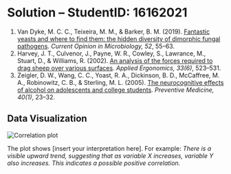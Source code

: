 # Solution – StudentID: 16162021

1. Van Dyke, M. C. C., Teixeira, M. M., & Barker, B. M. (2019). [Fantastic yeasts and where to find them: the hidden diversity of dimorphic fungal pathogens](https://www.sciencedirect.com/science/article/pii/S136952741930013X). *Current Opinion in Microbiology, 52*, 55–63.  
2. Harvey, J. T., Culvenor, J., Payne, W. R., Cowley, S., Lawrance, M., Stuart, D., & Williams, R. (2002). [An analysis of the forces required to drag sheep over various surfaces](https://www.sciencedirect.com/science/article/pii/S0003687002000716). *Applied Ergonomics, 33(6)*, 523–531.  
3. Zeigler, D. W., Wang, C. C., Yoast, R. A., Dickinson, B. D., McCaffree, M. A., Robinowitz, C. B., & Sterling, M. L. (2005). [The neurocognitive effects of alcohol on adolescents and college students](https://www.sciencedirect.com/science/article/pii/S0091743504002658). *Preventive Medicine, 40(1)*, 23–32.  
## Data Visualization
![Correlation plot](plot.png)

The plot shows [insert your interpretation here]. 
For example: *There is a visible upward trend, suggesting that as variable X increases, variable Y also increases. This indicates a possible positive correlation.*
